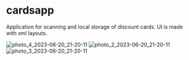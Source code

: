 # cardsapp
Application for scanning and local storage of discount cards. UI is made with xml layouts.


![photo_4_2023-06-20_21-20-11](https://github.com/MariaShukshina/cardsapp/assets/64134936/8a4da367-0352-4261-89d6-c4476c3f6b3e)
![photo_2_2023-06-20_21-20-11](https://github.com/MariaShukshina/cardsapp/assets/64134936/f9c5087a-684a-4a56-9ad3-679f2c5dd0aa)
![photo_3_2023-06-20_21-20-11](https://github.com/MariaShukshina/cardsapp/assets/64134936/180c6014-d914-4d54-a608-d5a9f2f23b18)
